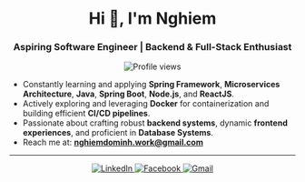 <div align="center">
  <h1>Hi 👋, I'm Nghiem</h1>
  <h3>Aspiring Software Engineer | Backend & Full-Stack Enthusiast</h3>
  
  <p>
    <img src="https://komarev.com/ghpvc/?username=dominhnghiem&label=Profile%20views&color=0e75b6&style=flat" alt="Profile views" />
  </p>
</div>

- Constantly learning and applying **Spring Framework**, **Microservices Architecture**, **Java**, **Spring Boot**, **Node.js**, and **ReactJS**.
- Actively exploring and leveraging **Docker** for containerization and building efficient **CI/CD pipelines**.
- Passionate about crafting robust **backend systems**, dynamic **frontend experiences**, and proficient in **Database Systems**.
- Reach me at: **nghiemdominh.work@gmail.com**
---

<p align="center">
  <a href="https://linkedin.com/in/dominhnghiem" target="_blank">
    <img src="https://img.shields.io/badge/LinkedIn-0077B5?style=for-the-badge&logo=linkedin&logoColor=white" alt="LinkedIn" />
  </a>
  <a href="https://www.facebook.com/mnhocbai" target="_blank">
    <img src="https://img.shields.io/badge/Facebook-1877F2?style=for-the-badge&logo=facebook&logoColor=white" alt="Facebook" />
  </a>
  <a href="mailto:nghiemdominh.work@gmail.com" target="_blank">
    <img src="https://img.shields.io/badge/Gmail-D14836?style=for-the-badge&logo=gmail&logoColor=white" alt="Gmail" />
  </a>
</p>
